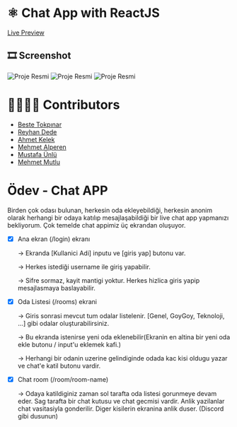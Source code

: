 # ⚛️ Chat App with ReactJS

<a href="https://team-b-react-chat-app.netlify.app/login">Live Preview</a>

## 🎞 Screenshot

![Proje Resmi](public/screenshot1.png)
![Proje Resmi](public/screenshot2.png)
![Proje Resmi](public/screenshot3.png)

# 👨‍💻👩‍💻 Contributors

<ul style="list-style-type:disc">
   <li><a href="https://github.com/bstkpnr">Beste Tokpınar</a></li>
   <li><a href="https://github.com/Reyhandede">Reyhan Dede</a></li>
   <li><a href="https://github.com/ahmetkelek">Ahmet Kelek</a></li>
   <li><a href="https://github.com/alperenmehmet">Mehmet Alperen</a></li>
   <li><a href="https://github.com/codeunlu">Mustafa Ünlü</a></li>
   <li><a href="https://github.com/MhmtMutlu">Mehmet Mutlu</a></li>
</ul>

# Ödev - Chat APP

Birden çok odası bulunan, herkesin oda ekleyebildiği, herkesin anonim olarak herhangi bir odaya katılıp mesajlaşabildiği bir live chat app yapmanızı bekliyorum. Çok temelde chat appimiz üç ekrandan oluşuyor.

- [x] Ana ekran (/login) ekranı

  -> Ekranda [Kullanici Adi] inputu ve [giris yap] butonu var.

  -> Herkes istediği username ile giriş yapabilir.

  -> Sifre sormaz, kayit mantigi yoktur. Herkes hizlica giris yapip mesajlasmaya baslayabilir.

- [x] Oda Listesi (/rooms) ekrani

  -> Giris sonrasi mevcut tum odalar listelenir. [Genel, GoyGoy, Teknoloji, ...] gibi odalar oluşturabilirsiniz.

  -> Bu ekranda istenirse yeni oda eklenebilir(Ekranin en altina bir yeni oda ekle butonu / input'u eklemek kafi.)

  -> Herhangi bir odanin uzerine gelindiginde odada kac kisi oldugu yazar ve chat'e katil butonu vardir.

- [x] Chat room (/room/room-name)

  -> Odaya katildiginiz zaman sol tarafta oda listesi gorunmeye devam eder. Sag tarafta bir chat kutusu ve chat gecmisi vardir. Anlik yazilanlar chat vasitasiyla gonderilir. Diger kisilerin ekranina anlik duser. (Discord gibi dusunun)